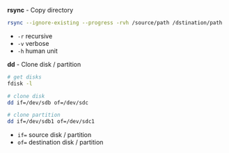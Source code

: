 **rsync** - Copy directory
```sh
rsync --ignore-existing --progress -rvh /source/path /dstination/path
```
- `-r` recursive
- `-v` verbose
- `-h` human unit

**dd** - Clone disk / partition
```sh
# get disks
fdisk -l

# clone disk
dd if=/dev/sdb of=/dev/sdc

# clone partition
dd if=/dev/sdb1 of=/dev/sdc1
```
- `if=` source disk / partition  
- `of=` destination disk / partition  
